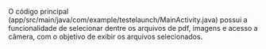 O código principal (app/src/main/java/com/example/testelaunch/MainActivity.java) possui a funcionalidade de selecionar dentre os arquivos de pdf, imagens e acesso a câmera, com o objetivo de exibir os arquivos selecionados.

